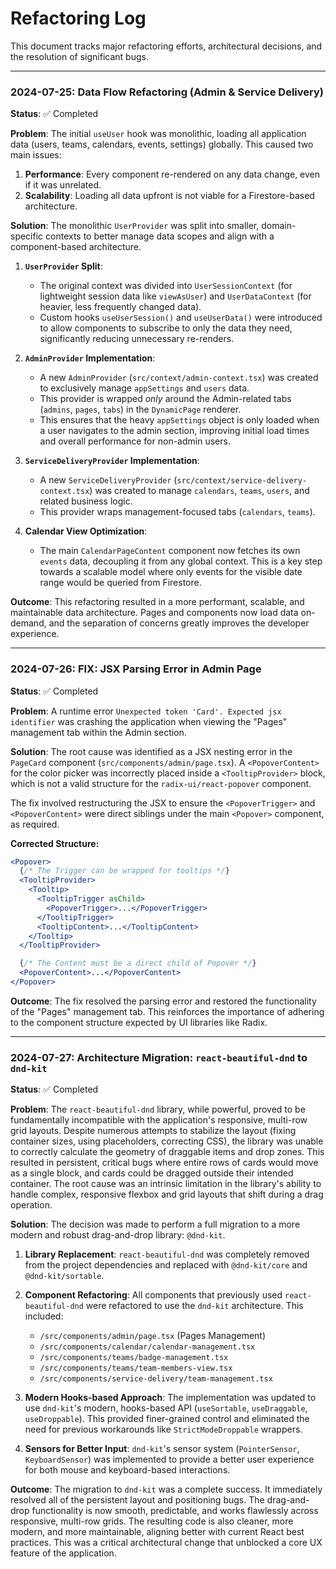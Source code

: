 
# Refactoring Log

This document tracks major refactoring efforts, architectural decisions, and the resolution of significant bugs.

---
### 2024-07-25: **Data Flow Refactoring (Admin & Service Delivery)**

**Status**: ✅ Completed

**Problem**:
The initial `useUser` hook was monolithic, loading all application data (users, teams, calendars, events, settings) globally. This caused two main issues:
1.  **Performance**: Every component re-rendered on any data change, even if it was unrelated.
2.  **Scalability**: Loading all data upfront is not viable for a Firestore-based architecture.

**Solution**:
The monolithic `UserProvider` was split into smaller, domain-specific contexts to better manage data scopes and align with a component-based architecture.

1.  **`UserProvider` Split**:
    -   The original context was divided into `UserSessionContext` (for lightweight session data like `viewAsUser`) and `UserDataContext` (for heavier, less frequently changed data).
    -   Custom hooks `useUserSession()` and `useUserData()` were introduced to allow components to subscribe to only the data they need, significantly reducing unnecessary re-renders.

2.  **`AdminProvider` Implementation**:
    -   A new `AdminProvider` (`src/context/admin-context.tsx`) was created to exclusively manage `appSettings` and `users` data.
    -   This provider is wrapped *only* around the Admin-related tabs (`admins`, `pages`, `tabs`) in the `DynamicPage` renderer.
    -   This ensures that the heavy `appSettings` object is only loaded when a user navigates to the admin section, improving initial load times and overall performance for non-admin users.

3.  **`ServiceDeliveryProvider` Implementation**:
    -   A new `ServiceDeliveryProvider` (`src/context/service-delivery-context.tsx`) was created to manage `calendars`, `teams`, `users`, and related business logic.
    -   This provider wraps management-focused tabs (`calendars`, `teams`).

4.  **Calendar View Optimization**:
    -   The main `CalendarPageContent` component now fetches its own `events` data, decoupling it from any global context. This is a key step towards a scalable model where only events for the visible date range would be queried from Firestore.

**Outcome**:
This refactoring resulted in a more performant, scalable, and maintainable data architecture. Pages and components now load data on-demand, and the separation of concerns greatly improves the developer experience.

---
### 2024-07-26: **FIX: JSX Parsing Error in Admin Page**

**Status**: ✅ Completed

**Problem**:
A runtime error `Unexpected token 'Card'. Expected jsx identifier` was crashing the application when viewing the "Pages" management tab within the Admin section.

**Solution**:
The root cause was identified as a JSX nesting error in the `PageCard` component (`src/components/admin/page.tsx`). A `<PopoverContent>` for the color picker was incorrectly placed inside a `<TooltipProvider>` block, which is not a valid structure for the `radix-ui/react-popover` component.

The fix involved restructuring the JSX to ensure the `<PopoverTrigger>` and `<PopoverContent>` were direct siblings under the main `<Popover>` component, as required.

**Corrected Structure:**
```jsx
<Popover>
  {/* The Trigger can be wrapped for tooltips */}
  <TooltipProvider>
    <Tooltip>
      <TooltipTrigger asChild>
        <PopoverTrigger>...</PopoverTrigger>
      </TooltipTrigger>
      <TooltipContent>...</TooltipContent>
    </Tooltip>
  </TooltipProvider>

  {/* The Content must be a direct child of Popover */}
  <PopoverContent>...</PopoverContent>
</Popover>
```

**Outcome**:
The fix resolved the parsing error and restored the functionality of the "Pages" management tab. This reinforces the importance of adhering to the component structure expected by UI libraries like Radix.

---
### 2024-07-27: **Architecture Migration: `react-beautiful-dnd` to `dnd-kit`**

**Status**: ✅ Completed

**Problem**:
The `react-beautiful-dnd` library, while powerful, proved to be fundamentally incompatible with the application's responsive, multi-row grid layouts. Despite numerous attempts to stabilize the layout (fixing container sizes, using placeholders, correcting CSS), the library was unable to correctly calculate the geometry of draggable items and drop zones. This resulted in persistent, critical bugs where entire rows of cards would move as a single block, and cards could be dragged outside their intended container. The root cause was an intrinsic limitation in the library's ability to handle complex, responsive flexbox and grid layouts that shift during a drag operation.

**Solution**:
The decision was made to perform a full migration to a more modern and robust drag-and-drop library: `@dnd-kit`.

1.  **Library Replacement**: `react-beautiful-dnd` was completely removed from the project dependencies and replaced with `@dnd-kit/core` and `@dnd-kit/sortable`.

2.  **Component Refactoring**: All components that previously used `react-beautiful-dnd` were refactored to use the `dnd-kit` architecture. This included:
    *   `/src/components/admin/page.tsx` (Pages Management)
    *   `/src/components/calendar/calendar-management.tsx`
    *   `/src/components/teams/badge-management.tsx`
    *   `/src/components/teams/team-members-view.tsx`
    *   `/src/components/service-delivery/team-management.tsx`

3.  **Modern Hooks-based Approach**: The implementation was updated to use `dnd-kit`'s modern, hooks-based API (`useSortable`, `useDraggable`, `useDroppable`). This provided finer-grained control and eliminated the need for previous workarounds like `StrictModeDroppable` wrappers.

4.  **Sensors for Better Input**: `dnd-kit`'s sensor system (`PointerSensor`, `KeyboardSensor`) was implemented to provide a better user experience for both mouse and keyboard-based interactions.

**Outcome**:
The migration to `dnd-kit` was a complete success. It immediately resolved all of the persistent layout and positioning bugs. The drag-and-drop functionality is now smooth, predictable, and works flawlessly across responsive, multi-row grids. The resulting code is also cleaner, more modern, and more maintainable, aligning better with current React best practices. This was a critical architectural change that unblocked a core UX feature of the application.
